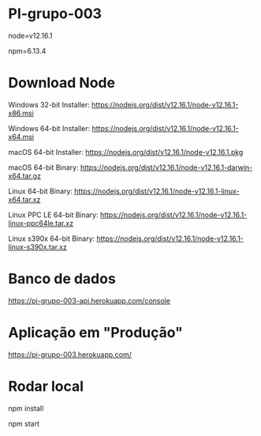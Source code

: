
# PI-grupo-003

node=v12.16.1

npm=6.13.4

# Download Node

Windows 32-bit Installer: https://nodejs.org/dist/v12.16.1/node-v12.16.1-x86.msi

Windows 64-bit Installer: https://nodejs.org/dist/v12.16.1/node-v12.16.1-x64.msi

macOS 64-bit Installer: https://nodejs.org/dist/v12.16.1/node-v12.16.1.pkg

macOS 64-bit Binary: https://nodejs.org/dist/v12.16.1/node-v12.16.1-darwin-x64.tar.gz

Linux 64-bit Binary: https://nodejs.org/dist/v12.16.1/node-v12.16.1-linux-x64.tar.xz

Linux PPC LE 64-bit Binary: https://nodejs.org/dist/v12.16.1/node-v12.16.1-linux-ppc64le.tar.xz

Linux s390x 64-bit Binary: https://nodejs.org/dist/v12.16.1/node-v12.16.1-linux-s390x.tar.xz


# Banco de dados
https://pi-grupo-003-api.herokuapp.com/console

# Aplicação em "Produção"
https://pi-grupo-003.herokuapp.com/

# Rodar local
npm install

npm start

